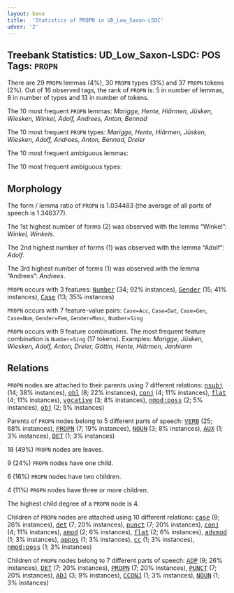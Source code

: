 ```yaml
---
layout: base
title:  'Statistics of PROPN in UD_Low_Saxon-LSDC'
udver: '2'
---
```


## Treebank Statistics: UD_Low_Saxon-LSDC: POS Tags: `PROPN`

There are 29 `PROPN` lemmas (4%), 30 `PROPN` types (3%) and 37 `PROPN` tokens (2%).
Out of 16 observed tags, the rank of `PROPN` is: 5 in number of lemmas, 8 in number of types and 13 in number of tokens.

The 10 most frequent `PROPN` lemmas: <em>Marigge, Hente, Hiärmen, Jüsken, Wiesken, Winkel, Adolf, Andrees, Anton, Bennad</em>

The 10 most frequent `PROPN` types:  <em>Marigge, Hente, Hiärmen, Jüsken, Wiesken, Adolf, Andrees, Anton, Bennad, Dreier</em>

The 10 most frequent ambiguous lemmas: 

The 10 most frequent ambiguous types:  



## Morphology

The form / lemma ratio of `PROPN` is 1.034483 (the average of all parts of speech is 1.346377).

The 1st highest number of forms (2) was observed with the lemma “Winkel”: <em>Winkel, Winkels</em>.

The 2nd highest number of forms (1) was observed with the lemma “Adolf”: <em>Adolf</em>.

The 3rd highest number of forms (1) was observed with the lemma “Andrees”: <em>Andrees</em>.

`PROPN` occurs with 3 features: <tt><a href="nds_lsdc-feat-Number.html">Number</a></tt> (34; 92% instances), <tt><a href="nds_lsdc-feat-Gender.html">Gender</a></tt> (15; 41% instances), <tt><a href="nds_lsdc-feat-Case.html">Case</a></tt> (13; 35% instances)

`PROPN` occurs with 7 feature-value pairs: `Case=Acc`, `Case=Dat`, `Case=Gen`, `Case=Nom`, `Gender=Fem`, `Gender=Masc`, `Number=Sing`

`PROPN` occurs with 9 feature combinations.
The most frequent feature combination is `Number=Sing` (17 tokens).
Examples: <em>Marigge, Jüsken, Wiesken, Adolf, Anton, Dreier, Göttin, Hente, Hiärmen, Janhiarm</em>


## Relations

`PROPN` nodes are attached to their parents using 7 different relations: <tt><a href="nds_lsdc-dep-nsubj.html">nsubj</a></tt> (14; 38% instances), <tt><a href="nds_lsdc-dep-obl.html">obl</a></tt> (8; 22% instances), <tt><a href="nds_lsdc-dep-conj.html">conj</a></tt> (4; 11% instances), <tt><a href="nds_lsdc-dep-flat.html">flat</a></tt> (4; 11% instances), <tt><a href="nds_lsdc-dep-vocative.html">vocative</a></tt> (3; 8% instances), <tt><a href="nds_lsdc-dep-nmod-poss.html">nmod:poss</a></tt> (2; 5% instances), <tt><a href="nds_lsdc-dep-obj.html">obj</a></tt> (2; 5% instances)

Parents of `PROPN` nodes belong to 5 different parts of speech: <tt><a href="nds_lsdc-pos-VERB.html">VERB</a></tt> (25; 68% instances), <tt><a href="nds_lsdc-pos-PROPN.html">PROPN</a></tt> (7; 19% instances), <tt><a href="nds_lsdc-pos-NOUN.html">NOUN</a></tt> (3; 8% instances), <tt><a href="nds_lsdc-pos-AUX.html">AUX</a></tt> (1; 3% instances), <tt><a href="nds_lsdc-pos-DET.html">DET</a></tt> (1; 3% instances)

18 (49%) `PROPN` nodes are leaves.

9 (24%) `PROPN` nodes have one child.

6 (16%) `PROPN` nodes have two children.

4 (11%) `PROPN` nodes have three or more children.

The highest child degree of a `PROPN` node is 4.

Children of `PROPN` nodes are attached using 10 different relations: <tt><a href="nds_lsdc-dep-case.html">case</a></tt> (9; 26% instances), <tt><a href="nds_lsdc-dep-det.html">det</a></tt> (7; 20% instances), <tt><a href="nds_lsdc-dep-punct.html">punct</a></tt> (7; 20% instances), <tt><a href="nds_lsdc-dep-conj.html">conj</a></tt> (4; 11% instances), <tt><a href="nds_lsdc-dep-amod.html">amod</a></tt> (2; 6% instances), <tt><a href="nds_lsdc-dep-flat.html">flat</a></tt> (2; 6% instances), <tt><a href="nds_lsdc-dep-advmod.html">advmod</a></tt> (1; 3% instances), <tt><a href="nds_lsdc-dep-appos.html">appos</a></tt> (1; 3% instances), <tt><a href="nds_lsdc-dep-cc.html">cc</a></tt> (1; 3% instances), <tt><a href="nds_lsdc-dep-nmod-poss.html">nmod:poss</a></tt> (1; 3% instances)

Children of `PROPN` nodes belong to 7 different parts of speech: <tt><a href="nds_lsdc-pos-ADP.html">ADP</a></tt> (9; 26% instances), <tt><a href="nds_lsdc-pos-DET.html">DET</a></tt> (7; 20% instances), <tt><a href="nds_lsdc-pos-PROPN.html">PROPN</a></tt> (7; 20% instances), <tt><a href="nds_lsdc-pos-PUNCT.html">PUNCT</a></tt> (7; 20% instances), <tt><a href="nds_lsdc-pos-ADJ.html">ADJ</a></tt> (3; 9% instances), <tt><a href="nds_lsdc-pos-CCONJ.html">CCONJ</a></tt> (1; 3% instances), <tt><a href="nds_lsdc-pos-NOUN.html">NOUN</a></tt> (1; 3% instances)

